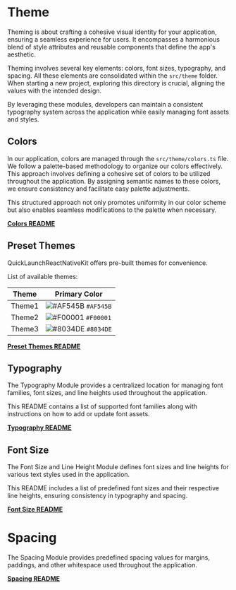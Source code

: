 # Theme

Theming is about crafting a cohesive visual identity for your application, ensuring a seamless experience for users. It encompasses a harmonious blend of style attributes and reusable components that define the app's aesthetic.

Theming involves several key elements: colors, font sizes, typography, and spacing. All these elements are consolidated within the `src/theme` folder. When starting a new project, exploring this directory is crucial, aligning the values with the intended design.

By leveraging these modules, developers can maintain a consistent typography system across the application while easily managing font assets and styles.

## Colors

In our application, colors are managed through the `src/theme/colors.ts` file. We follow a palette-based methodology to organize our colors effectively. This approach involves defining a cohesive set of colors to be utilized throughout the application. By assigning semantic names to these colors, we ensure consistency and facilitate easy palette adjustments.

This structured approach not only promotes uniformity in our color scheme but also enables seamless modifications to the palette when necessary.

**[Colors README](./Colors.md)**

## Preset Themes

QuickLaunchReactNativeKit offers pre-built themes for convenience.

List of available themes:

| Theme  | Primary Color                                                             |
| ------ | ------------------------------------------------------------------------- |
| Theme1 | ![#AF545B](https://via.placeholder.com/11/AF545B/000000?text=+) `#AF545B` |
| Theme2 | ![#F00001](https://via.placeholder.com/11/F00001/000000?text=+) `#F00001` |
| Theme3 | ![#8034DE](https://via.placeholder.com/11/8034DE/000000?text=+) `#8034DE` |

**[Preset Themes README](./PresetThemes.md)**

## Typography

The Typography Module provides a centralized location for managing font families, font sizes, and line heights used throughout the application.

This README contains a list of supported font families along with instructions on how to add or update font assets.

**[Typography README](./Typography.md)**

## Font Size

The Font Size and Line Height Module defines font sizes and line heights for various text styles used in the application.

This README includes a list of predefined font sizes and their respective line heights, ensuring consistency in typography and spacing.

**[Font Size README](./FontSize.md)**

# Spacing

The Spacing Module provides predefined spacing values for margins, paddings, and other whitespace used throughout the application.

**[Spacing README](./Spacing.md)**
